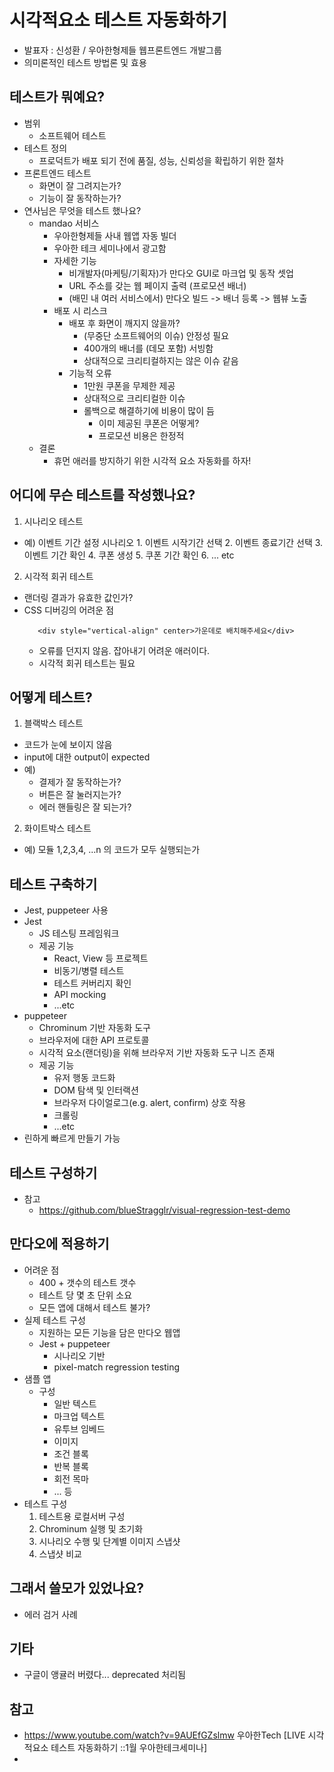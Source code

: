 # 시각적요소 테스트 자동화하기
- 발표자 : 신성환 / 우아한형제들 웹프론트엔드 개발그룹
- 의미론적인 테스트 방법론 및 효용

## 테스트가 뭐예요?
 - 범위
   - 소프트웨어 테스트
 - 테스트 정의
   - 프로덕트가 배포 되기 전에 품질, 성능, 신뢰성을 확립하기 위한 절차
 - 프론트엔드 테스트
   - 화면이 잘 그려지는가?
   - 기능이 잘 동작하는가?
 - 연사님은 무엇을 테스트 했나요?
   - mandao 서비스
     - 우아한형제들 사내 웹앱 자동 빌더
     - 우아한 테크 세미나에서 광고함
     - 자세한 기능
       - 비개발자(마케팅/기획자)가 만다오 GUI로 마크업 및 동작 셋업
       - URL 주소를 갖는 웹 페이지 출력 (프로모션 배너)
       - (배민 내 여러 서비스에서) 만다오 빌드 -> 배너 등록 -> 웹뷰 노출
     - 배포 시 리스크
       - 배포 후 화면이 깨지지 않을까? 
         - (무중단 소프트웨어의 이슈) 안정성 필요
         - 400개의 배너를 (데모 포함) 서빙함
         - 상대적으로 크리티컬하지는 않은 이슈 같음
       - 기능적 오류
         - 1만원 쿠폰을 무제한 제공
         - 상대적으로 크리티컬한 이슈
         - 롤백으로 해결하기에 비용이 많이 듬
           - 이미 제공된 쿠폰은 어떻게?
           - 프로모션 비용은 한정적
    - 결론
      - 휴먼 애러를 방지하기 위한 시각적 요소 자동화를 하자!   

## 어디에 무슨 테스트를 작성했나요?
 1. 시나리오 테스트
   - 예) 이벤트 기간 설정 시나리오
    1. 이벤트 시작기간 선택
    2. 이벤트 종료기간 선택
    3. 이벤트 기간 확인
    4. 쿠폰 생성
    5. 쿠폰 기간 확인
    6. ... etc
 2. 시각적 회귀 테스트
   - 랜더링 결과가 유효한 값인가?
   - CSS 디버깅의 어려운 점
     ```
        <div style="vertical-align" center>가운데로 배치해주세요</div>
     ```
      - 오류를 던지지 않음. 잡아내기 어려운 애러이다.
      - 시각적 회귀 테스트는 필요

## 어떻게 테스트?
 1. 블랙박스 테스트
  - 코드가 눈에 보이지 않음
  - input에 대한 output이 expected 
  - 예)
    - 결제가 잘 동작하는가?
    - 버튼은 잘 눌러지는가?
    - 에러 핸들링은 잘 되는가? 
  2. 화이트박스 테스트
   - 예) 모듈 1,2,3,4, ...n 의 코드가 모두 실행되는가  
   
## 테스트 구축하기
 - Jest, puppeteer 사용
 - Jest
    - JS 테스팅 프레임워크
    - 제공 기능
      -  React, View 등 프로젝트
      -  비동기/병렬 테스트
      -  테스트 커버리지 확인
      -  API mocking
      -  ...etc
 - puppeteer
     - Chrominum 기반 자동화 도구
     - 브라우저에 대한 API 프로토콜
     - 시각적 요소(랜더링)을 위해 브라우저 기반 자동화 도구 니즈 존재
     - 제공 기능
       - 유저 행동 코드화
       - DOM 탐색 및 인터랙션
       - 브라우저 다이얼로그(e.g. alert, confirm) 상호 작용
       - 크롤링
       - ...etc
  - 린하게 빠르게 만들기 가능

## 테스트 구성하기
   - 참고
     -  https://github.com/blueStragglr/visual-regression-test-demo


## 만다오에 적용하기
 - 어려운 점
     - 400 + 갯수의 테스트 갯수
     - 테스트 당 몇 초 단위 소요
     - 모든 앱에 대해서 테스트 불가?
 - 실제 테스트 구성
     - 지원하는 모든 기능을 담은 만다오 웹앱
     - Jest + puppeteer
         - 시나리오 기반
         - pixel-match regression testing
  - 샘플 앱
      - 구성
          -  일반 텍스트
          -  마크업 텍스트
          -  유투브 임베드
          -  이미지
          -  조건 블록
          - 반복 블록
          - 회전 목마
          - ... 등
   - 테스트 구성
        1. 테스트용 로컬서버 구성
        2. Chrominum 실행 및 초기화
        3. 시나리오 수행 및 단계별 이미지 스냅샷
        4. 스냅샷 비교

## 그래서 쓸모가 있었나요?
 - 에러 검거 사례

## 기타
 - 구글이 앵귤러 버렸다... deprecated 처리됨

## 참고
 - https://www.youtube.com/watch?v=9AUEfGZslmw 우아한Tech [LIVE 시각적요소 테스트 자동화하기 ::1월 우아한테크세미나]
 - 